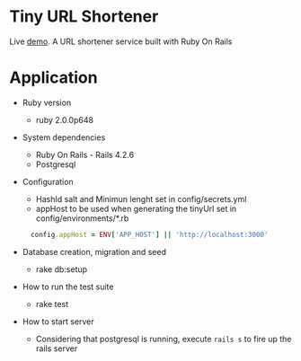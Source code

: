 # Tiny URL Shortener

Live [demo](https://scenic-hawaii-volcanoes-39639.herokuapp.com/). A URL shortener service built with Ruby On Rails

# Application

* Ruby version
  * ruby 2.0.0p648

* System dependencies
  * Ruby On Rails - Rails 4.2.6
  * Postgresql

* Configuration
  * HashId salt and Minimun lenght set in config/secrets.yml
  * appHost to be used when generating the tinyUrl set in config/environments/*.rb 
  ```ruby
    config.appHost = ENV['APP_HOST'] || 'http://localhost:3000'
  ```
* Database creation, migration and seed
  * rake db:setup

* How to run the test suite
  * rake test

* How to start server
  * Considering that postgresql is running, execute `rails s` to fire up the rails server
